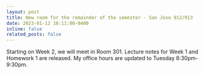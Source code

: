 ```yaml
---
layout: post
title: New room for the remainder of the semester - San Jose 912/913
date: 2023-01-12 16:11:00-0400
inline: false
related_posts: false
---
```


Starting on Week 2, we will meet in Room 301. Lecture notes for Week 1 and Homework 1 are released. My office hours are updated to Tuesday 8:30pm-9:30pm.

